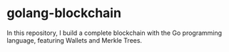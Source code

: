 # golang-blockchain
In this repository, I build a complete blockchain with the Go programming language, featuring Wallets and Merkle Trees.
